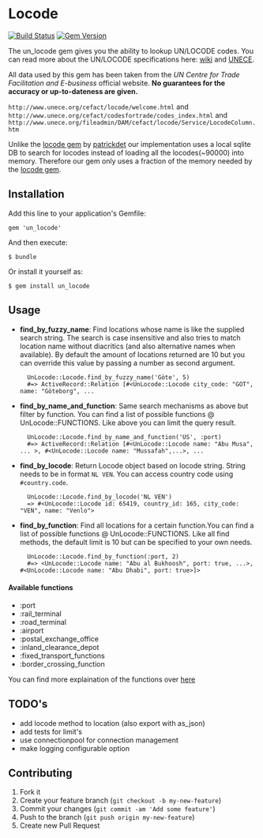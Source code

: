 # Locode

[![Build Status](https://travis-ci.org/kabisaict/un_locode.png)](https://travis-ci.org/kabisaict/un_locode)
[![Gem Version](https://badge.fury.io/rb/un_locode.png)](http://badge.fury.io/rb/un_locode)

The un_locode gem gives you the ability to lookup UN/LOCODE codes. You can read more about the UN/LOCODE specifications here: [wiki](http://en.wikipedia.org/wiki/UN/LOCODE) and [UNECE](http://www.unece.org/fileadmin/DAM/cefact/locode/Service/LocodeColumn.htm).

All data used by this gem has been taken from the *UN Centre for Trade Facilitation and E-business* official website. **No guarantees for the accuracy or up-to-dateness are given.**

`http://www.unece.org/cefact/locode/welcome.html` and `http://www.unece.org/cefact/codesfortrade/codes_index.html` and `http://www.unece.org/fileadmin/DAM/cefact/locode/Service/LocodeColumn.htm`

Unlike the [locode gem](https://github.com/patrickdet/locode) by [patrickdet](https://github.com/patrickdet) our implementation uses a local sqlite DB to search for locodes instead of loading all the locodes(~90000) into memory. Therefore our gem only uses a fraction of the memory needed by the [locode gem](https://github.com/patrickdet/locode).  

## Installation

Add this line to your application's Gemfile:

    gem 'un_locode'

And then execute:

    $ bundle

Or install it yourself as:

    $ gem install un_locode

## Usage

- **find_by_fuzzy_name**: Find locations whose name is like the supplied search string. The search is case insensitive and also tries to match
location name without diacritics (and also alternative names when available). By default the amount of locations
returned are 10 but you can override this value by passing a number as second argument.

        UnLocode::Locode.find_by_fuzzy_name('Göte', 5)
        #=> ActiveRecord::Relation [#<UnLocode::Locode city_code: "GOT", name: "Göteborg", ...

- **find_by_name_and_function**: Same search mechanisms as above but filter by function. You can find a list of possible functions @ UnLocode::FUNCTIONS.
Like above you can limit the query result.

        UnLocode::Locode.find_by_name_and_function('US', :port)
        #=> ActiveRecord::Relation [#<UnLocode::Locode name: "Abu Musa", ... >, #<UnLocode::Locode name: "Mussafah",...>, ...
    
- **find_by_locode**: Return Locode object based on locode string. String needs to be in format `NL VEN`. You can access country code using `#country.code`.

        UnLocode::Locode.find_by_locode('NL VEN')
        => #<UnLocode::Locode id: 65419, country_id: 165, city_code: "VEN", name: "Venlo">

- **find_by_function**: Find all locations for a certain function.You can find a list of possible functions @ UnLocode::FUNCTIONS. Like all find methods, the default limit is 10 but can be specified to your own needs.

        UnLocode::Locode.find_by_function(:port, 2)
        #=> <UnLocode::Locode name: "Abu al Bukhoosh", port: true, ...>, #<UnLocode::Locode name: "Abu Dhabi", port: true>]>

#### Available functions
 - :port
 - :rail_terminal
 - :road_terminal
 - :airport
 - :postal_exchange_office
 - :inland_clearance_depot
 - :fixed_transport_functions
 - :border_crossing_function
 
 You can find more explaination of the functions over [here](http://www.unece.org/fileadmin/DAM/cefact/locode/Service/LocodeColumn.htm)
 
## TODO's
- add locode method to location (also export with as_json)
- add tests for limit's
- use connectionpool for connection management
- make logging configurable option

## Contributing

1. Fork it
2. Create your feature branch (`git checkout -b my-new-feature`)
3. Commit your changes (`git commit -am 'Add some feature'`)
4. Push to the branch (`git push origin my-new-feature`)
5. Create new Pull Request
